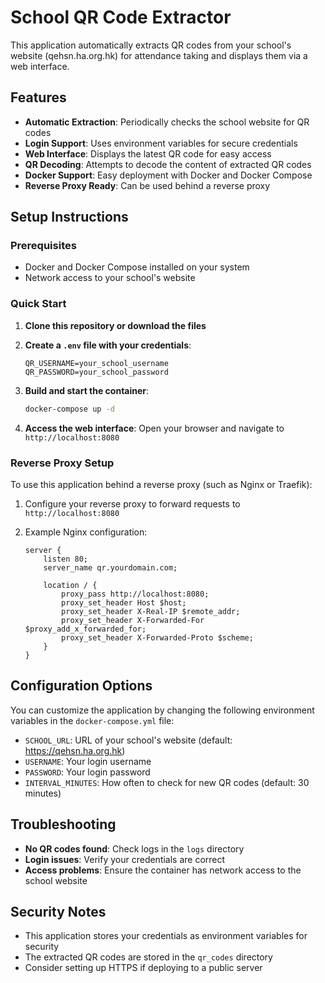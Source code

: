 # School QR Code Extractor

This application automatically extracts QR codes from your school's website (qehsn.ha.org.hk) for attendance taking and displays them via a web interface.

## Features

- **Automatic Extraction**: Periodically checks the school website for QR codes
- **Login Support**: Uses environment variables for secure credentials
- **Web Interface**: Displays the latest QR code for easy access
- **QR Decoding**: Attempts to decode the content of extracted QR codes
- **Docker Support**: Easy deployment with Docker and Docker Compose
- **Reverse Proxy Ready**: Can be used behind a reverse proxy

## Setup Instructions

### Prerequisites

- Docker and Docker Compose installed on your system
- Network access to your school's website

### Quick Start

1. **Clone this repository or download the files**

2. **Create a `.env` file with your credentials**:
   ```
   QR_USERNAME=your_school_username
   QR_PASSWORD=your_school_password
   ```

3. **Build and start the container**:
   ```bash
   docker-compose up -d
   ```

4. **Access the web interface**:
   Open your browser and navigate to `http://localhost:8080`

### Reverse Proxy Setup

To use this application behind a reverse proxy (such as Nginx or Traefik):

1. Configure your reverse proxy to forward requests to `http://localhost:8080`

2. Example Nginx configuration:
   ```nginx
   server {
       listen 80;
       server_name qr.yourdomain.com;

       location / {
           proxy_pass http://localhost:8080;
           proxy_set_header Host $host;
           proxy_set_header X-Real-IP $remote_addr;
           proxy_set_header X-Forwarded-For $proxy_add_x_forwarded_for;
           proxy_set_header X-Forwarded-Proto $scheme;
       }
   }
   ```

## Configuration Options

You can customize the application by changing the following environment variables in the `docker-compose.yml` file:

- `SCHOOL_URL`: URL of your school's website (default: https://qehsn.ha.org.hk)
- `USERNAME`: Your login username
- `PASSWORD`: Your login password
- `INTERVAL_MINUTES`: How often to check for new QR codes (default: 30 minutes)

## Troubleshooting

- **No QR codes found**: Check logs in the `logs` directory
- **Login issues**: Verify your credentials are correct
- **Access problems**: Ensure the container has network access to the school website

## Security Notes

- This application stores your credentials as environment variables for security
- The extracted QR codes are stored in the `qr_codes` directory
- Consider setting up HTTPS if deploying to a public server
